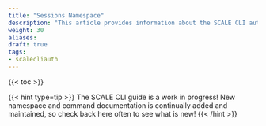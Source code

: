 ```yaml
---
title: "Sessions Namespace"
description: "This article provides information about the SCALE CLI authentication **sessions** namespace and command syntax, and includes common commands."
weight: 30
aliases:
draft: true
tags:
- scalecliauth
---
```


{{< toc >}}


{{< hint type=tip >}}
The SCALE CLI guide is a work in progress!
New namespace and command documentation is continually added and maintained, so check back here often to see what is new!
{{< /hint >}}

